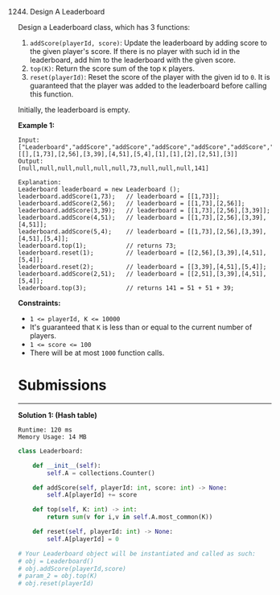 1244. Design A Leaderboard

Design a Leaderboard class, which has 3 functions:

1. `addScore(playerId, score)`: Update the leaderboard by adding score to the given player's score. If there is no player with such id in the leaderboard, add him to the leaderboard with the given score.
1. `top(K)`: Return the score sum of the top `K` players.
1. `reset(playerId)`: Reset the score of the player with the given id to `0`. It is guaranteed that the player was added to the leaderboard before calling this function.

Initially, the leaderboard is empty.

 

**Example 1:**
```
Input: 
["Leaderboard","addScore","addScore","addScore","addScore","addScore","top","reset","reset","addScore","top"]
[[],[1,73],[2,56],[3,39],[4,51],[5,4],[1],[1],[2],[2,51],[3]]
Output: 
[null,null,null,null,null,null,73,null,null,null,141]

Explanation: 
Leaderboard leaderboard = new Leaderboard ();
leaderboard.addScore(1,73);   // leaderboard = [[1,73]];
leaderboard.addScore(2,56);   // leaderboard = [[1,73],[2,56]];
leaderboard.addScore(3,39);   // leaderboard = [[1,73],[2,56],[3,39]];
leaderboard.addScore(4,51);   // leaderboard = [[1,73],[2,56],[3,39],[4,51]];
leaderboard.addScore(5,4);    // leaderboard = [[1,73],[2,56],[3,39],[4,51],[5,4]];
leaderboard.top(1);           // returns 73;
leaderboard.reset(1);         // leaderboard = [[2,56],[3,39],[4,51],[5,4]];
leaderboard.reset(2);         // leaderboard = [[3,39],[4,51],[5,4]];
leaderboard.addScore(2,51);   // leaderboard = [[2,51],[3,39],[4,51],[5,4]];
leaderboard.top(3);           // returns 141 = 51 + 51 + 39;
``` 

**Constraints:**

* `1 <= playerId, K <= 10000`
* It's guaranteed that `K` is less than or equal to the current number of players.
* `1 <= score <= 100`
* There will be at most `1000` function calls.

# Submissions
---
**Solution 1: (Hash table)**
```
Runtime: 120 ms
Memory Usage: 14 MB
```
```python
class Leaderboard:

    def __init__(self):
        self.A = collections.Counter()

    def addScore(self, playerId: int, score: int) -> None:
        self.A[playerId] += score

    def top(self, K: int) -> int:
        return sum(v for i,v in self.A.most_common(K))

    def reset(self, playerId: int) -> None:
        self.A[playerId] = 0

# Your Leaderboard object will be instantiated and called as such:
# obj = Leaderboard()
# obj.addScore(playerId,score)
# param_2 = obj.top(K)
# obj.reset(playerId)
```